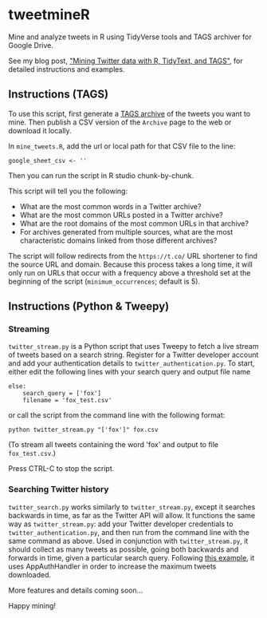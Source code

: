 # tweetmineR

Mine and analyze tweets in R using TidyVerse tools and TAGS archiver for Google Drive.

See my blog post, ["Mining Twitter data with R, TidyText, and TAGS"](http://pushpullfork.com/2017/02/mining-twitter-data-tidy-text-tags/), for detailed instructions and examples.

## Instructions (TAGS)

To use this script, first generate a [TAGS archive](https://tags.hawksey.info/) of the tweets you want to mine. Then publish a CSV version of the ```Archive``` page to the web or download it locally.

In ```mine_tweets.R```, add the url or local path for that CSV file to the line:

    google_sheet_csv <- ''

Then you can run the script in R studio chunk-by-chunk.

This script will tell you the following:

- What are the most common words in a Twitter archive?  
- What are the most common URLs posted in a Twitter archive?  
- What are the root domains of the most common URLs in that archive?  
- For archives generated from multiple sources, what are the most characteristic domains linked from those different archives?

The script will follow redirects from the ```https://t.co/``` URL shortener to find the source URL and domain. Because this process takes a long time, it will only run on URLs that occur with a frequency above a threshold set at the beginning of the script (```minimum_occurrences```; default is 5).

## Instructions (Python & Tweepy)

### Streaming

```twitter_stream.py``` is a Python script that uses Tweepy to fetch a live stream of tweets based on a search string. Register for a Twitter developer account and add your authentication details to ```twitter_authentication.py```. To start, either edit the following lines with your search query and output file name

```
else:
    search_query = ['fox']
    filename = 'fox_test.csv'
```

or call the script from the command line with the following format:

```python twitter_stream.py "['fox']" fox.csv```

(To stream all tweets containing the word 'fox' and output to file `fox_test.csv`.)

Press CTRL-C to stop the script.

### Searching Twitter history

```twitter_search.py``` works similarly to ```twitter_stream.py```, except it searches backwards in time, as far as the Twitter API will allow. It functions the same way as ```twitter_stream.py```: add your Twitter developer credentials to ```twitter_authentication.py```, and then run from the command line with the same command as above. Used in conjunction with ```twitter_stream.py```, it should collect as many tweets as possible, going both backwards and forwards in time, given a particular search query. Following [this example](https://www.karambelkar.info/2015/01/how-to-use-twitters-search-rest-api-most-effectively./), it uses AppAuthHandler in order to increase the maximum tweets downloaded.

More features and details coming soon...

Happy mining!
